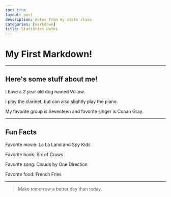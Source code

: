 ```yaml
---
toc: true
layout: post
description: notes from my stats class
categories: [markdown]
title: Statistics Notes
---
```

# My First Markdown!

---
## Here's some stuff about me!

I have a 2 year old dog named Willow.

I play the clarinet, but can also slightly play the piano. 

My favorite group is Seventeen and favorite singer is Conan Gray. 

---
## Fun Facts

Favorite movie: La La Land and Spy Kids

Favorite book: Six of Crows

Favorite song: Clouds by One Direction

Favorite food: French Fries

---

> Make tomorrow a better day than today. 





[^1]: This is the footnote.

